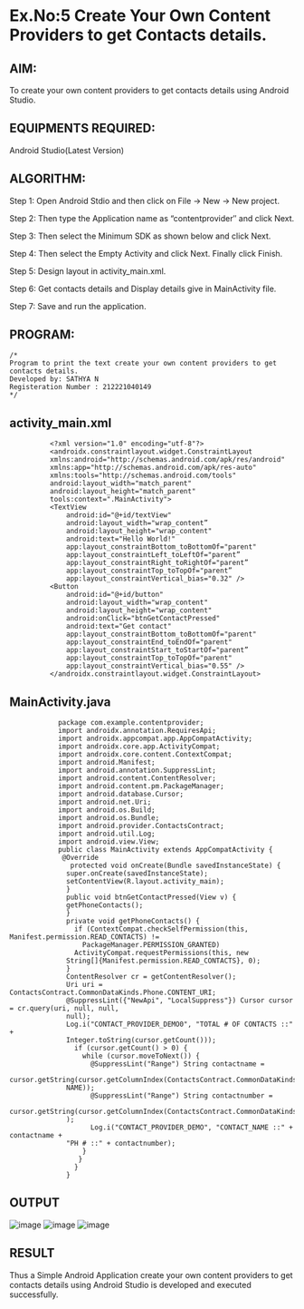 
# Ex.No:5 Create Your Own Content Providers to get Contacts details.


## AIM:

To create your own content providers to get contacts details using Android Studio.

## EQUIPMENTS REQUIRED:

Android Studio(Latest Version)

## ALGORITHM:

Step 1: Open Android Stdio and then click on File -> New -> New project.

Step 2: Then type the Application name as “contentprovider″ and click Next. 

Step 3: Then select the Minimum SDK as shown below and click Next.

Step 4: Then select the Empty Activity and click Next. Finally click Finish.

Step 5: Design layout in activity_main.xml.

Step 6: Get contacts details and Display details give in MainActivity file.

Step 7: Save and run the application.

## PROGRAM:
```
/*
Program to print the text create your own content providers to get contacts details.
Developed by: SATHYA N
Registeration Number : 212221040149
*/
```
## activity_main.xml
              <?xml version="1.0" encoding="utf-8"?> 
              <androidx.constraintlayout.widget.ConstraintLayout 
              xmlns:android="http://schemas.android.com/apk/res/android" 
              xmlns:app="http://schemas.android.com/apk/res-auto" 
              xmlns:tools="http://schemas.android.com/tools" 
              android:layout_width="match_parent" 
              android:layout_height="match_parent" 
              tools:context=".MainActivity"> 
              <TextView 
                  android:id="@+id/textView"
                  android:layout_width="wrap_content”
                  android:layout_height="wrap_content"
                  android:text="Hello World!"
                  app:layout_constraintBottom_toBottomOf="parent"
                  app:layout_constraintLeft_toLeftOf="parent”
                  app:layout_constraintRight_toRightOf="parent”
                  app:layout_constraintTop_toTopOf="parent”
                  app:layout_constraintVertical_bias="0.32" />
              <Button 
                  android:id="@+id/button" 
                  android:layout_width="wrap_content"
                  android:layout_height="wrap_content"
                  android:onClick="btnGetContactPressed" 
                  android:text="Get contact"
                  app:layout_constraintBottom_toBottomOf="parent"
                  app:layout_constraintEnd_toEndOf="parent"
                  app:layout_constraintStart_toStartOf="parent”
                  app:layout_constraintTop_toTopOf="parent"
                  app:layout_constraintVertical_bias="0.55" /> 
              </androidx.constraintlayout.widget.ConstraintLayout> 
              
## MainActivity.java 
                package com.example.contentprovider;
                import androidx.annotation.RequiresApi; 
                import androidx.appcompat.app.AppCompatActivity; 
                import androidx.core.app.ActivityCompat; 
                import androidx.core.content.ContextCompat; 
                import android.Manifest; 
                import android.annotation.SuppressLint; 
                import android.content.ContentResolver; 
                import android.content.pm.PackageManager; 
                import android.database.Cursor;
                import android.net.Uri; 
                import android.os.Build;
                import android.os.Bundle; 
                import android.provider.ContactsContract; 
                import android.util.Log; 
                import android.view.View; 
                public class MainActivity extends AppCompatActivity { 
                 @Override 
                   protected void onCreate(Bundle savedInstanceState) { 
                  super.onCreate(savedInstanceState); 
                  setContentView(R.layout.activity_main); 
                  } 
                  public void btnGetContactPressed(View v) { 
                  getPhoneContacts(); 
                  }
                  private void getPhoneContacts() { 
                    if (ContextCompat.checkSelfPermission(this, Manifest.permission.READ_CONTACTS) !=
                      PackageManager.PERMISSION_GRANTED)
                    ActivityCompat.requestPermissions(this, new 
                  String[]{Manifest.permission.READ_CONTACTS}, 0); 
                  } 
                  ContentResolver cr = getContentResolver(); 
                  Uri uri = ContactsContract.CommonDataKinds.Phone.CONTENT_URI; 
                  @SuppressLint({"NewApi", "LocalSuppress"}) Cursor cursor = cr.query(uri, null, null, 
                  null); 
                  Log.i("CONTACT_PROVIDER_DEMO0", "TOTAL # OF CONTACTS ::" + 
                  Integer.toString(cursor.getCount())); 
                    if (cursor.getCount() > 0) { 
                      while (cursor.moveToNext()) { 
                        @SuppressLint("Range") String contactname = 
                  cursor.getString(cursor.getColumnIndex(ContactsContract.CommonDataKinds.Phone.DISPLAY_ 
                  NAME)); 
                        @SuppressLint("Range") String contactnumber = 
                  cursor.getString(cursor.getColumnIndex(ContactsContract.CommonDataKinds.Phone.NUMBER)
                  ); 
                        Log.i("CONTACT_PROVIDER_DEMO", "CONTACT_NAME ::" + contactname + 
                  "PH # ::" + contactnumber); 
                      } 
                     } 
                    } 
                  } 
## OUTPUT
![image](https://github.com/Sathya-006/Mobile-Application-Development/assets/121661327/94335649-d171-4a52-b241-5212891e18d1)
![image](https://github.com/Sathya-006/Mobile-Application-Development/assets/121661327/86a6c7d8-8004-45a7-9f87-e6aec1d692e8)
![image](https://github.com/Sathya-006/Mobile-Application-Development/assets/121661327/cf8b7e9b-3f71-419c-85cb-2c94c4300e57)




## RESULT
Thus a Simple Android Application create your own content providers to get contacts details using Android Studio is developed and executed successfully.
